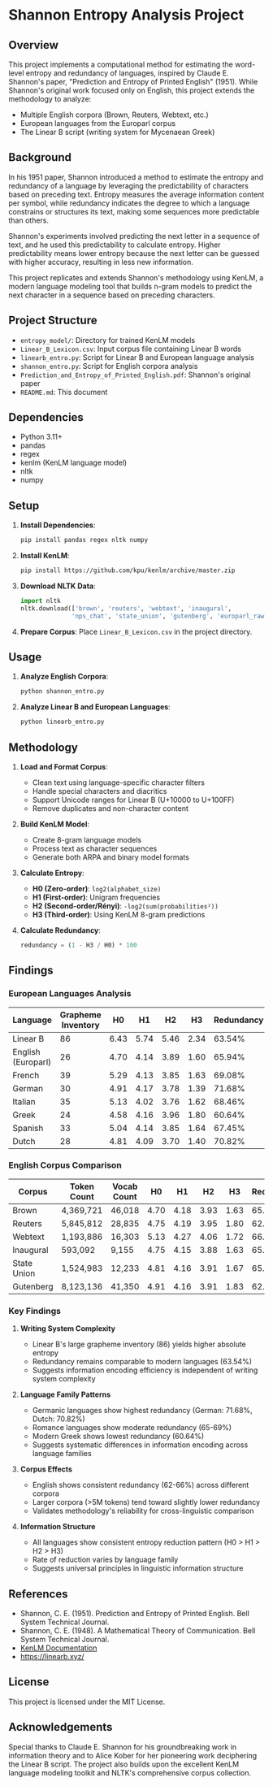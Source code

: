 # Shannon Entropy Analysis Project

## Overview

This project implements a computational method for estimating the word-level entropy and redundancy of languages, inspired by Claude E. Shannon's paper, "Prediction and Entropy of Printed English" (1951). While Shannon's original work focused only on English, this project extends the methodology to analyze:
- Multiple English corpora (Brown, Reuters, Webtext, etc.)
- European languages from the Europarl corpus
- The Linear B script (writing system for Mycenaean Greek)

## Background

In his 1951 paper, Shannon introduced a method to estimate the entropy and redundancy of a language by leveraging the predictability of characters based on preceding text. Entropy measures the average information content per symbol, while redundancy indicates the degree to which a language constrains or structures its text, making some sequences more predictable than others.

Shannon's experiments involved predicting the next letter in a sequence of text, and he used this predictability to calculate entropy. Higher predictability means lower entropy because the next letter can be guessed with higher accuracy, resulting in less new information.

This project replicates and extends Shannon's methodology using KenLM, a modern language modeling tool that builds n-gram models to predict the next character in a sequence based on preceding characters.

## Project Structure

- `entropy_model/`: Directory for trained KenLM models
- `Linear_B_Lexicon.csv`: Input corpus file containing Linear B words
- `linearb_entro.py`: Script for Linear B and European language analysis
- `shannon_entro.py`: Script for English corpora analysis
- `Prediction_and_Entropy_of_Printed_English.pdf`: Shannon's original paper
- `README.md`: This document

## Dependencies

- Python 3.11+
- pandas
- regex
- kenlm (KenLM language model)
- nltk
- numpy

## Setup

1. **Install Dependencies**:
   ```bash
   pip install pandas regex nltk numpy
   ```

2. **Install KenLM**:
   ```bash
   pip install https://github.com/kpu/kenlm/archive/master.zip
   ```

3. **Download NLTK Data**:
   ```python
   import nltk
   nltk.download(['brown', 'reuters', 'webtext', 'inaugural', 
                 'nps_chat', 'state_union', 'gutenberg', 'europarl_raw'])
   ```

4. **Prepare Corpus**:
   Place `Linear_B_Lexicon.csv` in the project directory.

## Usage

1. **Analyze English Corpora**:
   ```bash
   python shannon_entro.py
   ```

2. **Analyze Linear B and European Languages**:
   ```bash
   python linearb_entro.py
   ```

## Methodology

1. **Load and Format Corpus**:
   - Clean text using language-specific character filters
   - Handle special characters and diacritics
   - Support Unicode ranges for Linear B (U+10000 to U+100FF)
   - Remove duplicates and non-character content

2. **Build KenLM Model**:
   - Create 8-gram language models
   - Process text as character sequences
   - Generate both ARPA and binary model formats

3. **Calculate Entropy**:
   - **H0 (Zero-order)**: `log2(alphabet_size)`
   - **H1 (First-order)**: Unigram frequencies
   - **H2 (Second-order/Rényi)**: `-log2(sum(probabilities²))`
   - **H3 (Third-order)**: Using KenLM 8-gram predictions

4. **Calculate Redundancy**:
   ```python
   redundancy = (1 - H3 / H0) * 100
   ```

## Findings

### European Languages Analysis

| Language | Grapheme Inventory | H0 | H1 | H2 | H3 | Redundancy |
|----------|-------------------|-----|-----|-----|-----|------------|
| Linear B | 86 | 6.43 | 5.74 | 5.46 | 2.34 | 63.54% |
| English (Europarl) | 26 | 4.70 | 4.14 | 3.89 | 1.60 | 65.94% |
| French | 39 | 5.29 | 4.13 | 3.85 | 1.63 | 69.08% |
| German | 30 | 4.91 | 4.17 | 3.78 | 1.39 | 71.68% |
| Italian | 35 | 5.13 | 4.02 | 3.76 | 1.62 | 68.46% |
| Greek | 24 | 4.58 | 4.16 | 3.96 | 1.80 | 60.64% |
| Spanish | 33 | 5.04 | 4.14 | 3.85 | 1.64 | 67.45% |
| Dutch | 28 | 4.81 | 4.09 | 3.70 | 1.40 | 70.82% |

### English Corpus Comparison

| Corpus | Token Count | Vocab Count | H0 | H1 | H2 | H3 | Redundancy |
|--------|-------------|-------------|-----|-----|-----|-----|------------|
| Brown | 4,369,721 | 46,018 | 4.70 | 4.18 | 3.93 | 1.63 | 65.39% |
| Reuters | 5,845,812 | 28,835 | 4.75 | 4.19 | 3.95 | 1.80 | 62.08% |
| Webtext | 1,193,886 | 16,303 | 5.13 | 4.27 | 4.06 | 1.72 | 66.50% |
| Inaugural | 593,092 | 9,155 | 4.75 | 4.15 | 3.88 | 1.63 | 65.81% |
| State Union | 1,524,983 | 12,233 | 4.81 | 4.16 | 3.91 | 1.67 | 65.17% |
| Gutenberg | 8,123,136 | 41,350 | 4.91 | 4.16 | 3.91 | 1.83 | 62.70% |

### Key Findings

1. **Writing System Complexity**
   - Linear B's large grapheme inventory (86) yields higher absolute entropy
   - Redundancy remains comparable to modern languages (63.54%)
   - Suggests information encoding efficiency is independent of writing system complexity

2. **Language Family Patterns**
   - Germanic languages show highest redundancy (German: 71.68%, Dutch: 70.82%)
   - Romance languages show moderate redundancy (65-69%)
   - Modern Greek shows lowest redundancy (60.64%)
   - Suggests systematic differences in information encoding across language families

3. **Corpus Effects**
   - English shows consistent redundancy (62-66%) across different corpora
   - Larger corpora (>5M tokens) tend toward slightly lower redundancy
   - Validates methodology's reliability for cross-linguistic comparison

4. **Information Structure**
   - All languages show consistent entropy reduction pattern (H0 > H1 > H2 > H3)
   - Rate of reduction varies by language family
   - Suggests universal principles in linguistic information structure

## References

- Shannon, C. E. (1951). Prediction and Entropy of Printed English. Bell System Technical Journal.
- Shannon, C. E. (1948). A Mathematical Theory of Communication. Bell System Technical Journal.
- [KenLM Documentation](https://kheafield.com/code/kenlm/)
- https://linearb.xyz/

## License

This project is licensed under the MIT License.

## Acknowledgements

Special thanks to Claude E. Shannon for his groundbreaking work in information theory and to Alice Kober for her pioneering work deciphering the Linear B script. The project also builds upon the excellent KenLM language modeling toolkit and NLTK's comprehensive corpus collection.